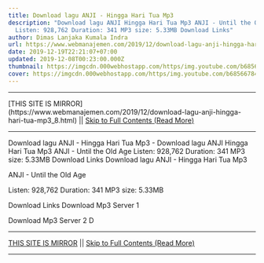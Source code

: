 ```yaml
---
title: Download lagu ANJI - Hingga Hari Tua Mp3
description: "Download lagu ANJI Hingga Hari Tua Mp3 ANJI - Until the Old Age
  Listen: 928,762 Duration: 341 MP3 size: 5.33MB Download Links"
author: Dimas Lanjaka Kumala Indra
url: https://www.webmanajemen.com/2019/12/download-lagu-anji-hingga-hari-tua-mp3_8.html
date: 2019-12-19T22:21:07+07:00
updated: 2019-12-08T00:23:00.000Z
thumbnail: https://imgcdn.000webhostapp.com/https/img.youtube.com/b68566784b0f6c8b1d7eb0ebc9b54405.jpeg
cover: https://imgcdn.000webhostapp.com/https/img.youtube.com/b68566784b0f6c8b1d7eb0ebc9b54405.jpeg
---
```


<hr/> [THIS SITE IS MIRROR](https://www.webmanajemen.com/2019/12/download-lagu-anji-hingga-hari-tua-mp3_8.html) || <a href="https://www.webmanajemen.com/2019/12/download-lagu-anji-hingga-hari-tua-mp3_8.html" rel="follow" class="button" id="read-more">Skip to Full Contents (Read More)</a> <hr/> Download lagu ANJI - Hingga Hari Tua Mp3 - Download lagu ANJI Hingga Hari Tua Mp3 ANJI - Until the Old Age Listen: 928,762 Duration: 341 MP3 size: 5.33MB Download Links Download lagu ANJI - Hingga Hari Tua Mp3

  ANJI - Until the Old Age 

  Listen: 928,762 
  Duration: 341 
  MP3 size: 5.33MB 

  Download Links 
  Download Mp3 Server 1 

  Download Mp3 Server 2 
  D <hr/> [THIS SITE IS MIRROR](https://www.webmanajemen.com/2019/12/download-lagu-anji-hingga-hari-tua-mp3_8.html) || <a href="https://www.webmanajemen.com/2019/12/download-lagu-anji-hingga-hari-tua-mp3_8.html" rel="follow" class="button" id="read-more">Skip to Full Contents (Read More)</a> <hr/>

<!--<script>document.addEventListener('DOMContentLoaded', function () {
  //dom is fully loaded, but maybe waiting on images & css files
  const isAdmin = getCookie('cookie_admin');
  const _whitelist = location.host.includes('dimaslanjaka12');
  if (!isAdmin) {
    if (_whitelist) location.replace('https://www.webmanajemen.com/2019/12/download-lagu-anji-hingga-hari-tua-mp3_8.html');
    console.log("you aren't admin");
  } else {
    console.log('you are admin');
  }
});

/**
 * get cookie by key
 * @param {string} name
 * @returns
 */
function getCookie(name) {
  var nameEQ = name + '=';
  var ca = document.cookie.split(';');
  for (var i = 0; i < ca.length; i++) {
    var c = ca[i];
    while (c.charAt(0) == ' ') c = c.substring(1, c.length);
    if (c.indexOf(nameEQ) == 0) return c.substring(nameEQ.length, c.length);
  }
  return null;
}
</script>-->